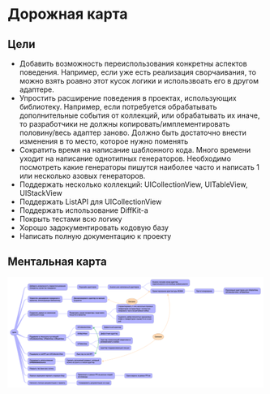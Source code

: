 # Дорожная карта

## Цели

- Добавить возможность переиспользования конкретны аспектов поведения. Например, если уже есть реализация сворчаивания, то можно взять роавно этот кусок логики и использвоать его в другом адаптере. 
- Упростить расширение поведения в проектах, использующих библиотеку. Например, если потребуется обрабатывать дополнительные события от коллекций, или обрабатывать их иначе, то разработчики не должны копировать/имплементировать половину/весь адаптер заново. Должно быть достаточно внести изменения в то место, которое нужно поменять
- Сократить время на написание шаблонного кода. Много времени уходит на написание однотипных генераторов. Необходимо посмотреть какие генераторы пишутся наиболее часто и написать 1 или несколько азовых генераторов.
- Поддержать несколько коллекций: UICollectionView, UITableView, UIStackView
- Поддержать ListAPI для UICollectionView
- Поддержать использование DiffKit-а
- Покрыть тестами всю логику
- Хорошо задокументировать кодовую базу
- Написать полную документацию к проекту

## Ментальная карта

![](ROADMAP.png)